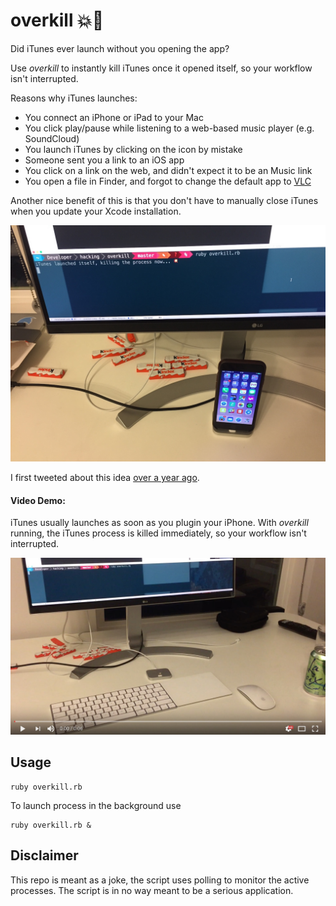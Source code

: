 # overkill 💥🎵

Did iTunes ever launch without you opening the app? 

Use _overkill_ to instantly kill iTunes once it opened itself, so your workflow isn't interrupted.

Reasons why iTunes launches:

- You connect an iPhone or iPad to your Mac
- You click play/pause while listening to a web-based music player (e.g. SoundCloud)
- You launch iTunes by clicking on the icon by mistake
- Someone sent you a link to an iOS app
- You click on a link on the web, and didn't expect it to be an Music link
- You open a file in Finder, and forgot to change the default app to [VLC](https://www.videolan.org/vlc/index.html)

Another nice benefit of this is that you don't have to manually close iTunes when you update your Xcode installation.

[![assets/Picture.jpg](assets/Picture.jpg)](https://youtu.be/r1zhJ5wn5sk)

I first tweeted about this idea [over a year ago](https://twitter.com/krausefx/status/649706992655708164).

#### Video Demo:

iTunes usually launches as soon as you plugin your iPhone. With _overkill_ running, the iTunes process is killed immediately, so your workflow isn't interrupted.

[![assets/Thumbnail.jpg](assets/Thumbnail.jpg)](https://youtu.be/r1zhJ5wn5sk)

## Usage

```
ruby overkill.rb
```

To launch process in the background use

```
ruby overkill.rb &
```

## Disclaimer

This repo is meant as a joke, the script uses polling to monitor the active processes. The script is in no way meant to be a serious application.
